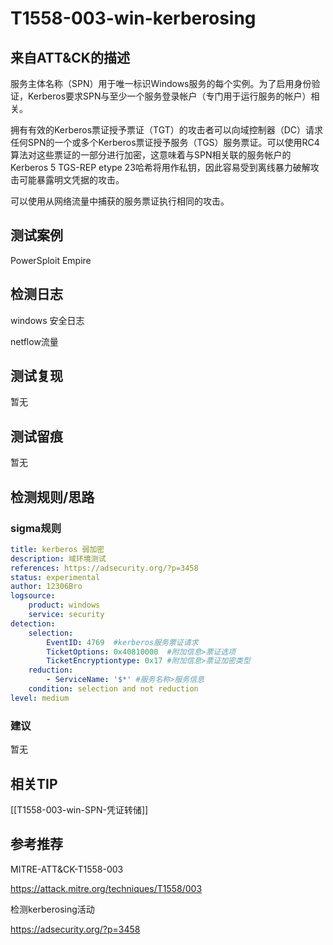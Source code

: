 # T1558-003-win-kerberosing

## 来自ATT&CK的描述

服务主体名称（SPN）用于唯一标识Windows服务的每个实例。为了启用身份验证，Kerberos要求SPN与至少一个服务登录帐户（专门用于运行服务的帐户）相关。

拥有有效的Kerberos票证授予票证（TGT）的攻击者可以向域控制器（DC）请求任何SPN的一个或多个Kerberos票证授予服务（TGS）服务票证。可以使用RC4算法对这些票证的一部分进行加密，这意味着与SPN相关联的服务帐户的Kerberos 5 TGS-REP etype 23哈希将用作私钥，因此容易受到离线暴力破解攻击可能暴露明文凭据的攻击。

可以使用从网络流量中捕获的服务票证执行相同的攻击。

## 测试案例

PowerSploit
Empire

## 检测日志

windows 安全日志

netflow流量

## 测试复现

暂无

## 测试留痕

暂无

## 检测规则/思路

### sigma规则

```yml
title: kerberos 弱加密
description: 域环境测试
references: https://adsecurity.org/?p=3458
status: experimental
author: 12306Bro
logsource:
    product: windows
    service: security
detection:
    selection:
        EventID: 4769  #kerberos服务票证请求
        TicketOptions: 0x40810000  #附加信息>票证选项
        TicketEncryptiontype: 0x17 #附加信息>票证加密类型
    reduction:
        - ServiceName: '$*' #服务名称>服务信息
    condition: selection and not reduction
level: medium
```

### 建议

暂无

## 相关TIP

[[T1558-003-win-SPN-凭证转储]]

## 参考推荐

MITRE-ATT&CK-T1558-003

<https://attack.mitre.org/techniques/T1558/003>

检测kerberosing活动

<https://adsecurity.org/?p=3458>
